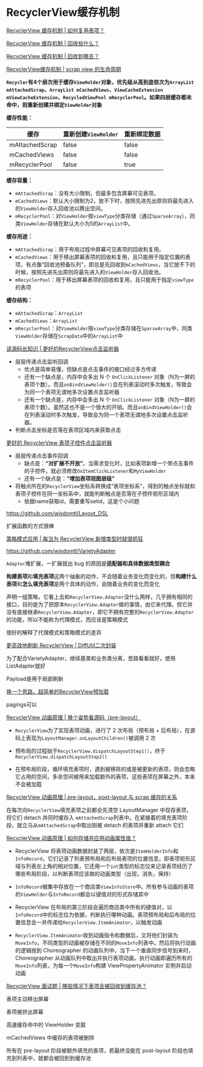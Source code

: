 # RecyclerView缓存机制

[RecyclerView 缓存机制 | 如何复用表项？](https://juejin.cn/post/6844903778303344647)

[RecyclerView 缓存机制 | 回收些什么？](https://juejin.cn/post/6844903778303361038)

[RecyclerView 缓存机制 | 回收到哪去？](https://juejin.cn/post/6844903778307538958)

[RecyclerView缓存机制 | scrap view 的生命周期](https://juejin.cn/post/6844903780006264845)

**`Recycler`有4个层次用于缓存`ViewHolder`对象，优先级从高到底依次为`ArrayList mAttachedScrap`、`ArrayList mCachedViews`、`ViewCacheExtension mViewCacheExtension`、`RecycledViewPool mRecyclerPool`。如果四层缓存都未命中，则重新创建并绑定`ViewHolder`对象**

**缓存性能：**

| 缓存           | 重新创建`ViewHolder` | 重新绑定数据 |
| -------------- | -------------------- | ------------ |
| mAttachedScrap | false                | false        |
| mCachedViews   | false                | false        |
| mRecyclerPool  | false                | true         |

**缓存容量：**

- `mAttachedScrap`：没有大小限制，但最多包含屏幕可见表项。
- `mCachedViews`：默认大小限制为2，放不下时，按照先进先出原则将最先进入的`ViewHolder`存入回收池以腾出空间。
- `mRecyclerPool`：对`ViewHolder`按`viewType`分类存储（通过`SparseArray`），同类`ViewHolder`存储在默认大小为5的`ArrayList`中。

**缓存用途：**

- `mAttachedScrap`：用于布局过程中屏幕可见表项的回收和复用。
- `mCachedViews`：用于移出屏幕表项的回收和复用，且只能用于指定位置的表项，有点像“回收池预备队列”，即总是先回收到`mCachedViews`，当它放不下的时候，按照先进先出原则将最先进入的`ViewHolder`存入回收池。
- `mRecyclerPool`：用于移出屏幕表项的回收和复用，且只能用于指定`viewType`的表项

**缓存结构：**

- `mAttachedScrap`：`ArrayList`
- `mCachedViews`：`ArrayList`
- `mRecyclerPool`：对`ViewHolder`按`viewType`分类存储在`SparseArray`中，同类`ViewHolder`存储在`ScrapData`中的`ArrayList`中

[读源码长知识 | 更好的RecyclerView点击监听器](https://juejin.cn/post/6844903862361391117)

+ 层层传递点击监听回调
  + 优点是简单易懂，但缺点是点击事件的接口经过多方传递
  + 还有一个缺点是，内存中会多出 N 个 `OnClickListener` 对象（N为一屏的表项个数）。而且`onBindViewHolder()`会在列表滚动时多次触发，导致会为同一个表项无谓地多次设置点击监听器
  + 还有一个缺点是，内存中会多出 N 个 `OnClickListener` 对象（N为一屏的表项个数）。虽然这也不是一个很大的开销。而且`onBindViewHolder()`会在列表滚动时多次触发，导致会为同一个表项无谓地多次设置点击监听器。
+ 判断点击坐标是否落在表项区域内来获取点击

[更好的 RecyclerView 表项子控件点击监听器](https://juejin.cn/post/6881427923316768776)

+ 层层传递点击事件回调
  + 缺点是：**“对扩展不开放”**。当需求变化时，比如表项新增一个带点击事件的子控件，就必须修改`OnItemClickListener`和`MyViewHolder`
  + 还有一个缺点是：**“增加表项视图层级”**
+ 将触点所在的`RecyclerView`坐标系转换成“表项坐标系”，得到的触点坐标就和表项子控件在同一坐标系中，就能判断触点是否落在子控件矩形区域内
  + 依据name获取id，需要重写setid，这是个小问题

https://github.com/wisdomtl/Layout_DSL

扩展函数的方式很棒

[策略模式应用 | 每当为 RecyclerView 新增类型时就很抓狂](https://juejin.cn/post/6876967151975006221#heading-3)

https://github.com/wisdomtl/VarietyAdapter

`Adapter`难扩展，一扩展就出 bug 的原因是**适配器和具体数据类型耦合**

**构建表项**和**填充表项**这两个抽象的动作，不会随着业务变化而变化的，但**构建什么表项**和**怎么填充表项**是两个具体的动作，会随着业务的变化而变化

声明一组策略，它看上去和`RecyclerView.Adapter`没什么两样，几乎拥有相同的接口，目的是为了把原本`RecyclerView.Adapter`做的事情，由它来代理。但它并没有直接继承`RecyclerView.Adapter`，即它不拥有完整的`RecyclerView.Adapter`的功能，所以不能称为代理模式，而应该是策略模式

很好的解释了代理模式和策略模式的差异

[更高效地刷新 RecyclerView | DiffUtil二次封装](https://juejin.cn/post/6882531923537707015#heading-4)

为了配合VarietyAdapter，继续基类和业务类分离，思路看看就好。使用ListAdapter就好

Payload是用于局部刷新

[换一个思路，超简单的RecyclerView预加载](https://juejin.cn/post/6885146484791050247)

pagings可以

[RecyclerView 动画原理 | 换个姿势看源码（pre-layout）](https://juejin.cn/post/6890288761783975950)

+ `RecyclerView`为了实现表项动画，进行了 2 次布局（预布局 + 后布局），在源码上表现为`LayoutManager.onLayoutChildren()`被调用 2 次

+ 预布局的过程始于`RecyclerView.dispatchLayoutStep1()`，终于`RecyclerView.dispatchLayoutStep2()`

+ 在预布局阶段，循环填充表项时，遇到被移除的或是被更新的表项，则会忽略它占用的空间，多余空间被用来加载额外的表项，这些表项在屏幕之外，本来不会被加载

[RecyclerView 动画原理 | pre-layout，post-layout 与 scrap 缓存的关系](https://juejin.cn/post/6892809944702124045)

在每次向`RecyclerView`填充表项之前都会先清空 LayoutManager 中现存表项，将它们 detach 并同时缓存入 `mAttachedScrap`列表中。在紧接着的填充表项阶段，就立马从`mAttachedScrap`中取出刚被 detach 的表项并重新 attach 它们

[RecyclerView 动画原理 | 如何存储并应用动画属性值？](https://juejin.cn/post/6895523568025600014)

+ RecyclerView 将表项动画数据封装了两层，依次是`ItemHolderInfo`和`InfoRecord`，它们记录了列表预布局和后布局表项的位置信息，即表项矩形区域与列表左上角的相对位置，它还用一个`int`类型的标志位来记录表项经历了哪些布局阶段，以判断表项应该做的动画类型（出现，消失，保持）

+ `InfoRecord`被集中存放在一个商店类`ViewInfoStore`中。所有参与动画的表项的`ViewHolder`与`InfoRecord`都会以键值对的形式存储其中

+ RecyclerView 在布局的第三阶段会遍历商店类中所有的键值对，以`InfoRecord`中的标志位为依据，判断执行哪种动画。表项预布局和后布局的位置信息会一并传递给`RecyclerView.ItemAnimator`，以触发动画

+ `RecyclerView.ItemAnimator`收到动画指令和数据后，又将他们封装为`MoveInfo`，不同类型的动画被存储在不同的`MoveInfo`列表中。然后将执行动画的逻辑抛到 Choreographer 的动画队列中，当下一个垂直同步信号到来时，Choreographer 从动画队列中取出并执行表项动画，执行动画即遍历所有的`MoveInfo`列表，为每一个`MoveInfo`构建 ViewPropertyAnimator 实例并启动动画

[RecyclerView 面试题 | 哪些情况下表项会被回收到缓存池？](https://juejin.cn/post/6930412704578404360/)

表项主动移出屏幕

表项被挤出屏幕

高速缓存命中的 ViewHolder 变脏

mCachedViews 中缓存的表项被删除

所有在 pre-layout 阶段被额外填充的表项，若最终没能在 post-layout 阶段也填充到列表中，就都会被回到到缓存池
